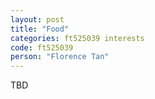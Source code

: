 ```yaml
---
layout: post
title: "Food"
categories: ft525039 interests
code: ft525039
person: "Florence Tan"
---
```


TBD